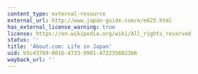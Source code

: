 ```yaml
---
content_type: external-resource
external_url: http://www.japan-guide.com/e/e625.html
has_external_license_warning: true
license: https://en.wikipedia.org/wiki/All_rights_reserved
status: ''
title: 'About.com: Life in Japan'
uid: b5c43769-0016-4733-9901-4722356023b6
wayback_url: ''
---
```

